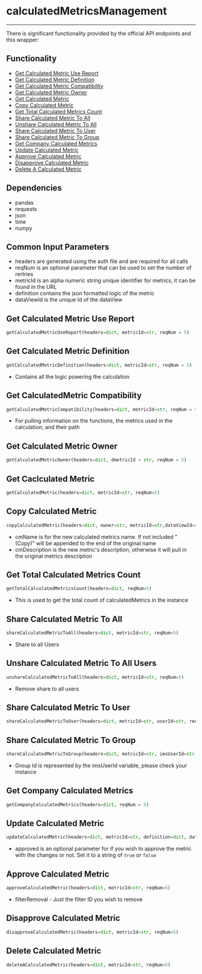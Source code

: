 # calculatedMetricsManagement
-----------------------
There is significant functionality provided by the official API endpoints and this wrapper:

## Functionality
* [Get Calculated Metric Use Report](https://github.com/jaytmii/py2AdobeDocs/blob/main/docs/calculatedMetricsManagement.md#get-calculated-metric-use-report)
* [Get Calculated Metric Definition](https://github.com/jaytmii/py2AdobeDocs/blob/main/docs/calculatedMetricsManagement.md#get-calculated-metric-definition)
* [Get Calculated Metric Compatibility](https://github.com/jaytmii/py2AdobeDocs/blob/main/docs/calculatedMetricsManagement.md#get-calculatedmetric-compatibility)
* [Get Calculated Metric Owner](https://github.com/jaytmii/py2AdobeDocs/blob/main/docs/calculatedMetricsManagement.md#get-calculated-metric-owner)
* [Get Calculated Metric](https://github.com/jaytmii/py2AdobeDocs/blob/main/docs/calculatedMetricsManagement.md#get-caclculated-metric)
* [Copy Calculated Metric](https://github.com/jaytmii/py2AdobeDocs/blob/main/docs/calculatedMetricsManagement.md#copy-calculated-metric)
* [Get Total Calculated Metrics Count](https://github.com/jaytmii/py2AdobeDocs/blob/main/docs/calculatedMetricsManagement.md#copy-calculated-metric)
* [Share Calculated Metric To All](https://github.com/jaytmii/py2AdobeDocs/blob/main/docs/calculatedMetricsManagement.md#share-calculated-metric-to-all)
* [Unshare Calculated Metric To All](https://github.com/jaytmii/py2AdobeDocs/blob/main/docs/calculatedMetricsManagement.md#unshare-calculated-metric-to-all-users)
* [Share Calculated Metric To User](https://github.com/jaytmii/py2AdobeDocs/blob/main/docs/calculatedMetricsManagement.md#share-calculated-metric-to-user)
* [Share Calculated Metric To Group](https://github.com/jaytmii/py2AdobeDocs/blob/main/docs/calculatedMetricsManagement.md#share-calculated-metric-to-group)
* [Get Company Calculated Metrics](https://github.com/jaytmii/py2AdobeDocs/blob/main/docs/calculatedMetricsManagement.md#get-company-calculated-metrics)
* [Update Calculated Metric](https://github.com/jaytmii/py2AdobeDocs/blob/main/docs/calculatedMetricsManagement.md#update-calculated-metric)
* [Approve Calculated Metric](https://github.com/jaytmii/py2AdobeDocs/blob/main/docs/calculatedMetricsManagement.md#approve-calculated-metric)
* [Disapprove Calculated Metric](https://github.com/jaytmii/py2AdobeDocs/blob/main/docs/calculatedMetricsManagement.md#disapprove-calculated-metric)
* [Delete A Calculated Metric](https://github.com/jaytmii/py2AdobeDocs/blob/main/docs/calculatedMetricsManagement.md#delete-calculated-metric)


## Dependencies
* pandas
* requests
* json
* time
* numpy

## Common Input Parameters
* headers are generated using the auth file and are required for all calls
* reqNum is an optional parameter that can be used to set the number of rertries
* metricId is an alpha numeric string unique identifier for metrics, it can be found in the URL
* definition contains the json formatted logic of the metric
* dataViewId is the unique Id of the dataView

## Get Calculated Metric Use Report
```python
getCalculatedMetricUseReport(headers=dict, metricId=str, reqNum = 5)
```

## Get Calculated Metric Definition
```python
getCalculatedMetricDefinition(headers=dict, metricId=str, reqNum = 5)
```
* Contains all the logic powering the calculation

## Get CalculatedMetric Compatibility
```python
getCalculatedMetricCompatibility(headers=dict, metricId=str, reqNum = 5)
```
* For pulling information on the functions, the metrics used in the calculation, and their path

## Get Calculated Metric Owner
```python
getCalculatedMetricOwner(headers=dict, dmetricId = str, reqNum = 5)
```

## Get Caclculated Metric
```python
getCalculatedMetric(headers=dict, metricId=str, reqNum=5)
```

## Copy Calculated Metric
```python
copyCalculatedMetric(headers=dict, owner=str, metricId=str,dataViewId=str,cmName=str,cmDescription=str,reqNum=5)
```
* cmName is for the new calculated metrics name. If not included "(Copy)" will be appended to the end of the original name
* cmDescription is the new metric's description, otherwise it will pull in the original metrics description


## Get Total Calculated Metrics Count
```python
getTotalCalculatedMetricsCount(headers=dict, reqNum=5)
```
* This is used to get the total count of calculatedMetrics in the instance

## Share Calculated Metric To All
```python
shareCalculatedMetricToAll(headers=dict, metricId=str, reqNum=5)
```
* Share to all Users

## Unshare Calculated Metric To All Users
```python
unshareCalculatedMetricToAll(headers=dict, metricId=str, reqNum=5)
```
* Remove share to all users

## Share Calculated Metric To User
```python
shareCalculatedMetricToUser(headers=dict, metricId=str, userId=str, reqNum=5)
```

## Share Calculated Metric To Group
```python
shareCalculatedMetricToGroup(headers=dict, metricId=str, imsUserId=str, reqNum=5)
```
* Group Id is represented by the imsUserId variable, please check your instance

## Get Company Calculated Metrics
```python
getCompanyCalculatedMetrics(headers=dict, reqNum = 5)
```

## Update Calculated Metric
```python
updateCalculatedMetric(headers=dict, metricId=str, definition=dict, dataViewId = str, approved =str, reqNum =5)
```
* approved is an optional parameter for if you wish to approve the metric with the changes or not. Set it to a string of `true` or `false`

## Approve Calculated Metric
```python
approveCalculatedMetric(headers=dict, metricId=str, reqNum=5)
```
* filterRemoval - Just the filter ID you wish to remove

## Disapprove Calculated Metric
```python
disapproveCalculatedMetric(headers=dict, metricId=str, reqNum=5)
```

## Delete Calculated Metric
```python
deleteACalculatedMetric(headers=dict, metricId=str, reqNum=5)
```


